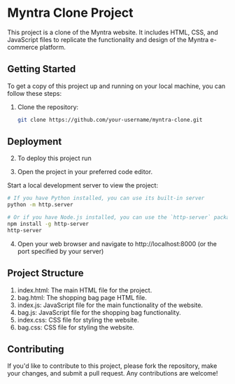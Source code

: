# Myntra Clone Project

This project is a clone of the Myntra website. It includes HTML, CSS, and JavaScript files to replicate the functionality and design of the Myntra e-commerce platform.

## Getting Started

To get a copy of this project up and running on your local machine, you can follow these steps:

1. Clone the repository:

   ```bash
   git clone https://github.com/your-username/myntra-clone.git

## Deployment

2. To deploy this project run

3. Open the project in your preferred code editor.


Start a local development server to view the project:

```bash
# If you have Python installed, you can use its built-in server
python -m http.server
```

```bash
# Or if you have Node.js installed, you can use the `http-server` package.
npm install -g http-server
http-server
```

4. Open your web browser and navigate to http://localhost:8000 (or the port specified by your server)

## Project Structure

1. index.html: The main HTML file for the project.
2. bag.html: The shopping bag page HTML file.
3. index.js: JavaScript file for the main functionality of the website.
4. bag.js: JavaScript file for the shopping bag functionality.
5. index.css: CSS file for styling the website.
6. bag.css: CSS file for styling the website.


## Contributing

If you'd like to contribute to this project, please fork the repository, make your changes, and submit a pull request. Any contributions are welcome!
